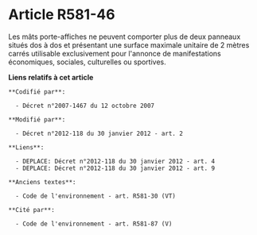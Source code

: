 # Article R581-46

Les mâts porte-affiches ne peuvent comporter plus de deux panneaux situés dos à dos et présentant une surface maximale
unitaire de 2 mètres carrés utilisable exclusivement pour l'annonce de manifestations économiques, sociales, culturelles ou
sportives.

**Liens relatifs à cet article**

	**Codifié par**:

	  - Décret n°2007-1467 du 12 octobre 2007

	**Modifié par**:

	  - Décret n°2012-118 du 30 janvier 2012 - art. 2

	**Liens**:

	  - DEPLACE: Décret n°2012-118 du 30 janvier 2012 - art. 4
	  - DEPLACE: Décret n°2012-118 du 30 janvier 2012 - art. 9

	**Anciens textes**:

	  - Code de l'environnement - art. R581-30 (VT)

	**Cité par**:

	  - Code de l'environnement - art. R581-87 (V)
